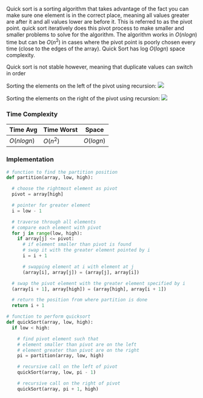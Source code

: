 

Quick sort is a sorting algorithm that takes advantage of the fact you can make sure one element is in the correct place, meaning all values greater are after it and all values lower are before it. This is referred to as the pivot point. quick sort iteratively does this pivot process to make smaller and smaller problems to solve for the algorithm. The algorithm works in $O(n log n)$ time but can be $O(n^2)$ in cases where the pivot point is poorly chosen every time (close to the edges of the array). Quick Sort has log $O(log n)$ space complexity.

Quick sort is not stable however, meaning that duplicate values can switch in order

Sorting the elements on the left of the pivot using recursion:
![](Pasted%20image%2020220413231447.png)


Sorting the elements on the right of  the pivot using recursion:
![](Pasted%20image%2020220413231529.png)





### Time Complexity

|Time Avg | Time Worst | Space|
|--- | --- | ---|
|$O(n log n)$ | $O(n^2)$ | $O(log n)$|


### Implementation

```python
# function to find the partition position
def partition(array, low, high):

  # choose the rightmost element as pivot
  pivot = array[high]

  # pointer for greater element
  i = low - 1

  # traverse through all elements
  # compare each element with pivot
  for j in range(low, high):
    if array[j] <= pivot:
      # if element smaller than pivot is found
      # swap it with the greater element pointed by i
      i = i + 1

      # swapping element at i with element at j
      (array[i], array[j]) = (array[j], array[i])

  # swap the pivot element with the greater element specified by i
  (array[i + 1], array[high]) = (array[high], array[i + 1])

  # return the position from where partition is done
  return i + 1

# function to perform quicksort
def quickSort(array, low, high):
  if low < high:

    # find pivot element such that
    # element smaller than pivot are on the left
    # element greater than pivot are on the right
    pi = partition(array, low, high)

    # recursive call on the left of pivot
    quickSort(array, low, pi - 1)

    # recursive call on the right of pivot
    quickSort(array, pi + 1, high)
```